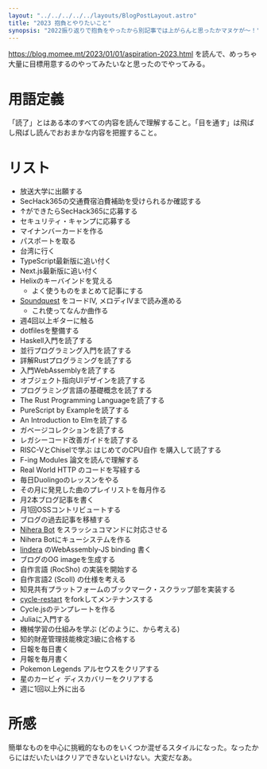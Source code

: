 ```yaml
---
layout: "../../../../../layouts/BlogPostLayout.astro"
title: "2023 抱負とやりたいこと"
synopsis: "2022振り返りで抱負をやったから別記事では上がらんと思ったかマヌケが〜！"
---
```


https://blog.momee.mt/2023/01/01/aspiration-2023.html を読んで、めっちゃ大量に目標用意するのやってみたいなと思ったのでやってみる。

# 用語定義

「読了」とはある本のすべての内容を読んで理解すること。「目を通す」は飛ばし飛ばし読んでおおまかな内容を把握すること。

# リスト

- 放送大学に出願する
- SecHack365の交通費宿泊費補助を受けられるか確認する
- ↑ができたらSecHack365に応募する
- セキュリティ・キャンプに応募する
- マイナンバーカードを作る
- パスポートを取る
- 台湾に行く
- TypeScript最新版に追い付く
- Next.js最新版に追い付く
- Helixのキーバインドを覚える
  - よく使うものをまとめて記事にする
- [Soundquest](https://soundquest.jp/quest/) をコードIV, メロディIVまで読み進める
  - これ使ってなんか曲作る
- 週4回以上ギターに触る
- dotfilesを整備する
- Haskell入門を読了する
- 並行プログラミング入門を読了する
- 詳解Rustプログラミングを読了する
- 入門WebAssemblyを読了する
- オブジェクト指向UIデザインを読了する
- プログラミング言語の基礎概念を読了する
- The Rust Programming Languageを読了する
- PureScript by Exampleを読了する
- An Introduction to Elmを読了する
- ガベージコレクションを読了する
- レガシーコード改善ガイドを読了する
- RISC-VとChiselで学ぶ はじめてのCPU自作 を購入して読了する
- F-ing Modules 論文を読んで理解する
- Real World HTTP のコードを写経する
- 毎日Duolingoのレッスンをやる
- その月に発見した曲のプレイリストを毎月作る
- 月2本ブログ記事を書く
- 月1回OSSコントリビュートする
- ブログの過去記事を移植する
- [Nihera Bot](https://github.com/AumyF/nihera) をスラッシュコマンドに対応させる
- Nihera Botにキューシステムを作る
- [lindera](https://github.com/lindera-morphology/lindera) のWebAssembly-JS binding 書く
- ブログのOG imageを生成する
- 自作言語 (RocSho) の実装を開始する
- 自作言語2 (Scoll) の仕様を考える
- 知見共有プラットフォームのブックマーク・スクラップ部を実装する
- [cycle-restart](https://github.com/Widdershin/cycle-restart) をforkしてメンテナンスする
- Cycle.jsのテンプレートを作る
- Juliaに入門する
- 機械学習の仕組みを学ぶ (どのように、から考える)
- 知的財産管理技能検定3級に合格する
- 日報を毎日書く
- 月報を毎月書く
- Pokemon Legends アルセウスをクリアする
- 星のカービィ ディスカバリーをクリアする
- 週に1回以上外に出る

# 所感

簡単なものを中心に挑戦的なものをいくつか混ぜるスタイルになった。なったからにはだいたいはクリアできないといけない。大変だなあ。

